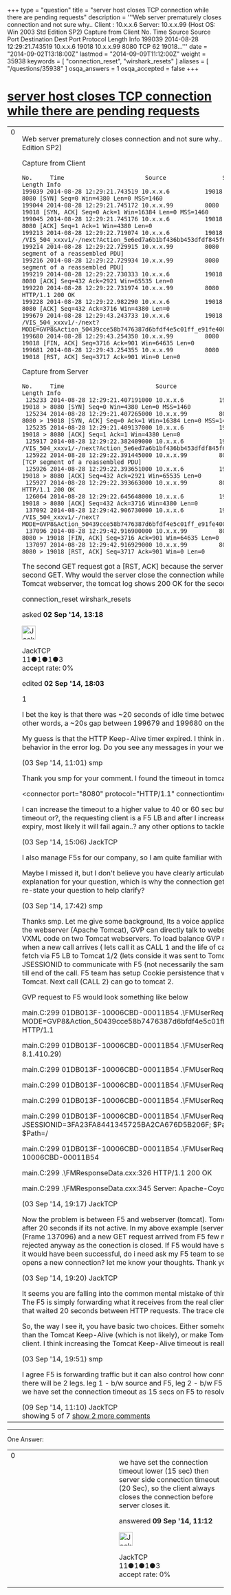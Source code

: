 +++
type = "question"
title = "server host closes TCP connection while there are pending requests"
description = '''Web server prematurely closes connection and not sure why..  Client : 10.x.x.6 Server: 10.x.x.99 (Host OS: Win 2003 Std Edition SP2) Capture from Client No. Time Source Source Port Destination Dest Port Protocol Length Info 199039 2014-08-28 12:29:21.743519 10.x.x.6 19018 10.x.x.99 8080 TCP 62 19018...'''
date = "2014-09-02T13:18:00Z"
lastmod = "2014-09-09T11:12:00Z"
weight = 35938
keywords = [ "connection_reset", "wirshark_resets" ]
aliases = [ "/questions/35938" ]
osqa_answers = 1
osqa_accepted = false
+++

<div class="headNormal">

# [server host closes TCP connection while there are pending requests](/questions/35938/server-host-closes-tcp-connection-while-there-are-pending-requests)

</div>

<div id="main-body">

<div id="askform">

<table id="question-table" style="width:100%;"><colgroup><col style="width: 50%" /><col style="width: 50%" /></colgroup><tbody><tr class="odd"><td style="width: 30px; vertical-align: top"><div class="vote-buttons"><span id="post-35938-upvote" class="ajax-command post-vote up" rel="nofollow" title="I like this post (click again to cancel)"> </span><div id="post-35938-score" class="post-score" title="current number of votes">0</div><span id="post-35938-downvote" class="ajax-command post-vote down" rel="nofollow" title="I dont like this post (click again to cancel)"> </span> <span id="favorite-mark" class="ajax-command favorite-mark" rel="nofollow" title="mark/unmark this question as favorite (click again to cancel)"> </span><div id="favorite-count" class="favorite-count"></div></div></td><td><div id="item-right"><div class="question-body"><p>Web server prematurely closes connection and not sure why.. Client : 10.x.x.6 Server: 10.x.x.99 (Host OS: Win 2003 Std Edition SP2)</p><p>Capture from Client</p><pre><code>No.     Time                       Source                Source Port Destination           Dest Port Protocol Length Info
199039 2014-08-28 12:29:21.743519 10.x.x.6          19018       10.x.x.99         8080      TCP      62     19018 &gt; 8080 [SYN] Seq=0 Win=4380 Len=0 MSS=1460
199044 2014-08-28 12:29:21.745172 10.x.x.99         8080        10.x.x.6          19018     TCP      64     8080 &gt; 19018 [SYN, ACK] Seq=0 Ack=1 Win=16384 Len=0 MSS=1460
199045 2014-08-28 12:29:21.745176 10.x.x.6          19018       10.x.x.99         8080      TCP      58     19018 &gt; 8080 [ACK] Seq=1 Ack=1 Win=4380 Len=0
199213 2014-08-28 12:29:22.719074 10.x.x.6          19018       10.x.x.99         8080      HTTP     489    GET /VIS_504_xxxv1/-/next?Action_5e6ed7a6b1bf436bb453dfdf845f6227=success.filled&amp;MODE=GVP8 HTTP/1.1 
199214 2014-08-28 12:29:22.729915 10.x.x.99         8080        10.x.x.6          19018     TCP      1518   [TCP segment of a reassembled PDU]
199216 2014-08-28 12:29:22.729934 10.x.x.99         8080        10.x.x.6          19018     TCP      1518   [TCP segment of a reassembled PDU]
199219 2014-08-28 12:29:22.730333 10.x.x.6          19018       10.x.x.99         8080      TCP      58     19018 &gt; 8080 [ACK] Seq=432 Ack=2921 Win=65535 Len=0
199220 2014-08-28 12:29:22.731974 10.x.x.99         8080        10.x.x.6          19018     HTTP/XML 853    HTTP/1.1 200 OK 
199228 2014-08-28 12:29:22.982290 10.x.x.6          19018       10.x.x.99         8080      TCP      58     19018 &gt; 8080 [ACK] Seq=432 Ack=3716 Win=4380 Len=0
199679 2014-08-28 12:29:43.243733 10.x.x.6          19018       10.x.x.99         8080      HTTP     527    GET /VIS_504_xxxv1/-/next?MODE=GVP8&amp;Action_50439cce58b7476387d6bfdf4e5c01ff_e91fe4004370445db983b7ec06a14a58=error.input.noinput HTTP/1.1 
199680 2014-08-28 12:29:43.254350 10.x.x.99         8080        10.x.x.6          19018     TCP      64     8080 &gt; 19018 [FIN, ACK] Seq=3716 Ack=901 Win=64635 Len=0
199681 2014-08-28 12:29:43.254355 10.x.x.99         8080        10.x.x.6          19018     TCP      64     8080 &gt; 19018 [RST, ACK] Seq=3717 Ack=901 Win=0 Len=0 </code></pre><p>Capture from Server</p><pre><code>No.     Time                          Source                Source Port Destination           Dest Port Protocol Length Info
 125233 2014-08-28 12:29:21.407191000 10.x.x.6          19018       10.x.x.99         8080      TCP      60     19018 &gt; 8080 [SYN] Seq=0 Win=4380 Len=0 MSS=1460
 125234 2014-08-28 12:29:21.407265000 10.x.x.99         8080        10.x.x.6          19018     TCP      58     8080 &gt; 19018 [SYN, ACK] Seq=0 Ack=1 Win=16384 Len=0 MSS=1460
 125235 2014-08-28 12:29:21.409137000 10.x.x.6          19018       10.x.x.99         8080      TCP      60     19018 &gt; 8080 [ACK] Seq=1 Ack=1 Win=4380 Len=0 
 125917 2014-08-28 12:29:22.382409000 10.x.x.6          19018       10.x.x.99         8080      HTTP     485    GET /VIS_504_xxxv1/-/next?Action_5e6ed7a6b1bf436bb453dfdf845f6227=success.filled&amp;MODE=GVP8 HTTP/1.1 
 125922 2014-08-28 12:29:22.391445000 10.x.x.99         8080        10.x.x.6          19018     TCP      2974   [TCP segment of a reassembled PDU]
 125926 2014-08-28 12:29:22.393651000 10.x.x.6          19018       10.x.x.99         8080      TCP      60     19018 &gt; 8080 [ACK] Seq=432 Ack=2921 Win=65535 Len=0 
 125927 2014-08-28 12:29:22.393663000 10.x.x.99         8080        10.x.x.6          19018     HTTP/XML 849    HTTP/1.1 200 OK 
 126064 2014-08-28 12:29:22.645648000 10.x.x.6          19018       10.x.x.99         8080      TCP      60     19018 &gt; 8080 [ACK] Seq=432 Ack=3716 Win=4380 Len=0
 137092 2014-08-28 12:29:42.906730000 10.x.x.6          19018       10.x.x.99         8080      HTTP     523    GET /VIS_504_xxxv1/-/next?MODE=GVP8&amp;Action_50439cce58b7476387d6bfdf4e5c01ff_e91fe4004370445db983b7ec06a14a58=error.input.noinput HTTP/1.1 
 137096 2014-08-28 12:29:42.916900000 10.x.x.99         8080        10.x.x.6          19018     TCP      54     8080 &gt; 19018 [FIN, ACK] Seq=3716 Ack=901 Win=64635 Len=0
 137097 2014-08-28 12:29:42.916929000 10.x.x.99         8080        10.x.x.6          19018     TCP      54     8080 &gt; 19018 [RST, ACK] Seq=3717 Ack=901 Win=0 Len=0 </code></pre><p>The second GET request got a [RST, ACK] because the server host sent a [FIN, ACK] as part previous request just after the second GET. Why would the server close the connection while there is still request pending? The server host is running Tomcat webserver, the tomcat log shows 200 OK for the second GET request. Could someone shed some light on this?</p></div><div id="question-tags" class="tags-container tags"><span class="post-tag tag-link-connection_reset" rel="tag" title="see questions tagged &#39;connection_reset&#39;">connection_reset</span> <span class="post-tag tag-link-wirshark_resets" rel="tag" title="see questions tagged &#39;wirshark_resets&#39;">wirshark_resets</span></div><div id="question-controls" class="post-controls"></div><div class="post-update-info-container"><div class="post-update-info post-update-info-user"><p>asked <strong>02 Sep '14, 13:18</strong></p><img src="https://secure.gravatar.com/avatar/62299610ecdd3308246f3d98a122f92b?s=32&amp;d=identicon&amp;r=g" class="gravatar" width="32" height="32" alt="JackTCP&#39;s gravatar image" /><p><span>JackTCP</span><br />
<span class="score" title="11 reputation points">11</span><span title="1 badges"><span class="badge1">●</span><span class="badgecount">1</span></span><span title="1 badges"><span class="silver">●</span><span class="badgecount">1</span></span><span title="3 badges"><span class="bronze">●</span><span class="badgecount">3</span></span><br />
<span class="accept_rate" title="Rate of the user&#39;s accepted answers">accept rate:</span> <span title="JackTCP has no accepted answers">0%</span></p></div><div class="post-update-info post-update-info-edited"><p><span> edited <strong>02 Sep '14, 18:03</strong> </span></p></div></div><div id="comments-container-35938" class="comments-container"><span id="35967"></span><div id="comment-35967" class="comment"><div id="post-35967-score" class="comment-score">1</div><div class="comment-text"><p>I bet the key is that there was ~20 seconds of idle time between the last client ACK and the first segment of the next post. In other words, a ~20s gap between 199679 and 199680 on the client side, and 126064 and 137092 on the serverside.</p><p>My guess is that the HTTP Keep-Alive timer expired. I think in Apache, this is 5s by default. Sometimes I see artifacts of this behavior in the error log. Do you see any messages in your web/app logs?</p></div><div id="comment-35967-info" class="comment-info"><span class="comment-age">(03 Sep '14, 11:01)</span> <span class="comment-user userinfo">smp</span></div></div><span id="35974"></span><div id="comment-35974" class="comment"><div id="post-35974-score" class="comment-score"></div><div class="comment-text"><p>Thank you smp for your comment. I found the timeout in tomcat</p><p>&lt;connector port="8080" protocol="HTTP/1.1" connectiontimeout="20000" redirectport="8443"/&gt;</p><p>I can increase the timeout to a higher value to 40 or 60 sec but looks like I may have to do more than just increasing the timeout or?, the requesting client is a F5 LB and after I increase the timeout for tomcat if i still get request close to the timeout expiry, most likely it will fail again..? any other options to tackle this? Thank you again.</p></div><div id="comment-35974-info" class="comment-info"><span class="comment-age">(03 Sep '14, 15:06)</span> <span class="comment-user userinfo">JackTCP</span></div></div><span id="35978"></span><div id="comment-35978" class="comment"><div id="post-35978-score" class="comment-score"></div><div class="comment-text"><p>I also manage F5s for our company, so I am quite familiar with how they work. Is this health monitor traffic?</p><p>Maybe I missed it, but I don't believe you have clearly articulated exactly what the problem is. It seems we have an explanation for your question, which is why the connection gets closed before the next request arrives. So perhaps you could re-state your question to help clarify?</p></div><div id="comment-35978-info" class="comment-info"><span class="comment-age">(03 Sep '14, 17:42)</span> <span class="comment-user userinfo">smp</span></div></div><span id="35979"></span><div id="comment-35979" class="comment"><div id="post-35979-score" class="comment-score"></div><div class="comment-text"><p>Thanks smp. Let me give some background, Its a voice application (GVP) which access VoiceXML (VXML) code hosted on the webserver (Apache Tomcat), GVP can directly talk to webserver but we want to have HA for webserver, so we hosted the VXML code on two Tomcat webservers. To load balance GVP request to webservers we introduced F5. The flow is like this, when a new call arrives ( lets call it as CALL 1 and the life of call would be around 3 mins), GVP sends a initial VXML page fetch via F5 LB to Tomcat 1/2 (lets conside it was sent to Tomcat 1) which returns the page with JSESSIONID, GVP uses the JSESSIONID to communicate with F5 (not necessarily the same port) till the life of CALL 1 and it should always go to tomcat 1 till end of the call. F5 team has setup Cookie persistence that way the request for same JSESSIONID is always sent to same Tomcat. Next call (CALL 2) can go to tomcat 2.</p><p>GVP request to F5 would look something like below</p><p>main.C:299 01DB013F-10006CBD-00011B54 .\FMUserRequest.cxx:519 GET /VIS_xxxv1/-/next?MODE=GVP8&amp;Action_50439cce58b7476387d6bfdf4e5c01ff_e91fe4004370445db983b7ec06a14a58=error.input.noinput HTTP/1.1</p><p>main.C:299 01DB013F-10006CBD-00011B54 .\FMUserRequest.cxx:488 User-Agent: GVPi/GVP Common Lib (Build: 8.1.410.29)</p><p>main.C:299 01DB013F-10006CBD-00011B54 .\FMUserRequest.cxx:488 Host: Gxxxxxx.xxxx.example.com:8080,</p>main.C:299 01DB013F-10006CBD-00011B54 .\FMUserRequest.cxx:488 Accept: <em>/</em><p>main.C:299 01DB013F-10006CBD-00011B54 .\FMUserRequest.cxx:488 Cache-Control: max-age=0, max-stale=0</p>main.C:299 01DB013F-10006CBD-00011B54 .\FMUserRequest.cxx:488 Cookie: $Version="0"; JSESSIONID=3FA23FA8441345725BA2CA676D5B206F; $Path=/VIS_xxxxxv1; BIGipServer=1674440970.36895.0000; $Path=/<p>main.C:299 01DB013F-10006CBD-00011B54 .\FMUserRequest.cxx:488 X-Genesys-FMSessionID: 01DB013F-10006CBD-00011B54</p>main.C:299 .\FMResponseData.cxx:326 HTTP/1.1 200 OK<p>main.C:299 .\FMResponseData.cxx:345 Server: Apache-Coyote/1.1</p></div><div id="comment-35979-info" class="comment-info"><span class="comment-age">(03 Sep '14, 19:17)</span> <span class="comment-user userinfo">JackTCP</span></div></div><span id="35980"></span><div id="comment-35980" class="comment"><div id="post-35980-score" class="comment-score"></div><div class="comment-text"><p>Now the problem is between F5 and webserver (tomcat). Tomcat has 20 secs HTTP idle timeout and it closes the connection after 20 seconds if its not active. In my above example (server side capture), Tomcat was about to close the connection (Frame 137096) and a new GET request arrived from F5 few milli sec before connection close (Frame 137092) and it got rejected anyway as the conection is closed. If F5 would have sent the same request to same tomcat using a new connection, it would have been successful, do i need ask my F5 team to see if they can set some timeouts lower than 20 secs that way F5 opens a new connection? let me know your thoughts. Thank you!</p></div><div id="comment-35980-info" class="comment-info"><span class="comment-age">(03 Sep '14, 19:20)</span> <span class="comment-user userinfo">JackTCP</span></div></div><span id="35981"></span><div id="comment-35981" class="comment not_top_scorer"><div id="post-35981-score" class="comment-score"></div><div class="comment-text"><p>It seems you are falling into the common mental mistake of thinking that the F5 is somehow the source of the traffic - it's not. The F5 is simply forwarding what it receives from the real clients. So in the trace you caught, it is the real client - not the F5 - that waited 20 seconds between HTTP requests. The trace clearly shows that the F5 did not initiate the close.</p><p>So, the way I see it, you have basic two choices. Either somehow make the clients send HTTP requests at a frequency greater than the Tomcat Keep-Alive (which is not likely), or make Tomcat wait longer between successive HTTP requests from a client. I think increasing the Tomcat Keep-Alive timeout is really your only realistic option.</p></div><div id="comment-35981-info" class="comment-info"><span class="comment-age">(03 Sep '14, 19:51)</span> <span class="comment-user userinfo">smp</span></div></div><span id="36118"></span><div id="comment-36118" class="comment not_top_scorer"><div id="post-36118-score" class="comment-score"></div><div class="comment-text"><p>I agree F5 is forwarding traffic but it can also control how connections are opened and closed. Example: for each request there will be 2 legs. leg 1 - b/w source and F5, leg 2 - b/w F5 and target server. target server has 20 sec connection timeout, we have set the connection timeout as 15 secs on F5 to resolve this issue.</p></div><div id="comment-36118-info" class="comment-info"><span class="comment-age">(09 Sep '14, 11:10)</span> <span class="comment-user userinfo">JackTCP</span></div></div></div><div id="comment-tools-35938" class="comment-tools"><span class="comments-showing"> showing 5 of 7 </span> <a href="#" class="show-all-comments-link">show 2 more comments</a></div><div class="clear"></div><div id="comment-35938-form-container" class="comment-form-container"></div><div class="clear"></div></div></td></tr></tbody></table>

------------------------------------------------------------------------

<div class="tabBar">

<span id="sort-top"></span>

<div class="headQuestions">

One Answer:

</div>

</div>

<span id="36119"></span>

<div id="answer-container-36119" class="answer answered-by-owner">

<table style="width:100%;"><colgroup><col style="width: 50%" /><col style="width: 50%" /></colgroup><tbody><tr class="odd"><td style="width: 30px; vertical-align: top"><div class="vote-buttons"><span id="post-36119-upvote" class="ajax-command post-vote up" rel="nofollow" title="I like this post (click again to cancel)"> </span><div id="post-36119-score" class="post-score" title="current number of votes">0</div><span id="post-36119-downvote" class="ajax-command post-vote down" rel="nofollow" title="I dont like this post (click again to cancel)"> </span></div></td><td><div class="item-right"><div class="answer-body"><p>we have set the connection timeout lower (15 sec) then server side connection timeout (20 Sec), so the client always closes the connection before server closes it.</p></div><div class="answer-controls post-controls"></div><div class="post-update-info-container"><div class="post-update-info post-update-info-user"><p>answered <strong>09 Sep '14, 11:12</strong></p><img src="https://secure.gravatar.com/avatar/62299610ecdd3308246f3d98a122f92b?s=32&amp;d=identicon&amp;r=g" class="gravatar" width="32" height="32" alt="JackTCP&#39;s gravatar image" /><p><span>JackTCP</span><br />
<span class="score" title="11 reputation points">11</span><span title="1 badges"><span class="badge1">●</span><span class="badgecount">1</span></span><span title="1 badges"><span class="silver">●</span><span class="badgecount">1</span></span><span title="3 badges"><span class="bronze">●</span><span class="badgecount">3</span></span><br />
<span class="accept_rate" title="Rate of the user&#39;s accepted answers">accept rate:</span> <span title="JackTCP has no accepted answers">0%</span></p></div></div><div id="comments-container-36119" class="comments-container"></div><div id="comment-tools-36119" class="comment-tools"></div><div class="clear"></div><div id="comment-36119-form-container" class="comment-form-container"></div><div class="clear"></div></div></td></tr></tbody></table>

</div>

<div class="paginator-container-left">

</div>

</div>

</div>

